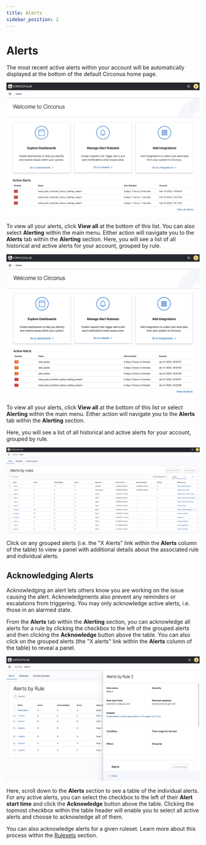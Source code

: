 ```yaml
---
title: Alerts
sidebar_position: 2
---
```


# Alerts

The most recent active alerts within your account will be automatically displayed at the bottom of the default Circonus home page.

![Circonus Homepage](../img/circonus-homepage.png)

To view all your alerts, click **View all** at the bottom of this list. You can also select **Alerting** within the main menu. Either action will navigate you to the **Alerts** tab within the **Alerting** section. Here, you will see a list of all historical and active alerts for your account, grouped by rule.

![Circonus Home](../img/home.png)

To view all your alerts, click **View all** at the bottom of this list or select **Alerting** within the main menu. Either action will navigate you to the **Alerts** tab within the **Alerting** section.

Here, you will see a list of all historical and active alerts for your account, grouped by rule.

![Alerts](../img/alerting-alerts.png)

Click on any grouped alerts (i.e. the "X Alerts" link within the **Alerts** column of the table) to view a panel with additional details about the associated rule and individual alerts.

## Acknowledging Alerts

Acknowledging an alert lets others know you are working on the issue causing the alert. Acknowledgments also prevent any reminders or escalations from triggering. You may only acknowledge active alerts, i.e. those in an alarmed state.

From the **Alerts** tab within the **Alerting** section, you can acknowledge all alerts for a rule by clicking the checkbox to the left of the grouped alerts and then clicking the **Acknowledge** button above the table. You can also click on the grouped alerts (the "X alerts" link within the **Alerts** column of the table) to reveal a panel.

![Alerts Grouped by Rule Detail](../img/alerting-alerts-view-grouped-alerts.png)

Here, scroll down to the **Alerts** section to see a table of the individual alerts. For any active alerts, you can select the checkbox to the left of their **Alert start time** and click the **Acknowledge** button above the table. Clicking the topmost checkbox within the table header will enable you to select all active alerts and choose to acknowledge all of them.

You can also acknowledge alerts for a given ruleset. Learn more about this process within the [Rulesets](/circonus3/alerting/rulesets/#acknowledging-a-rulesets-alerts) section.
